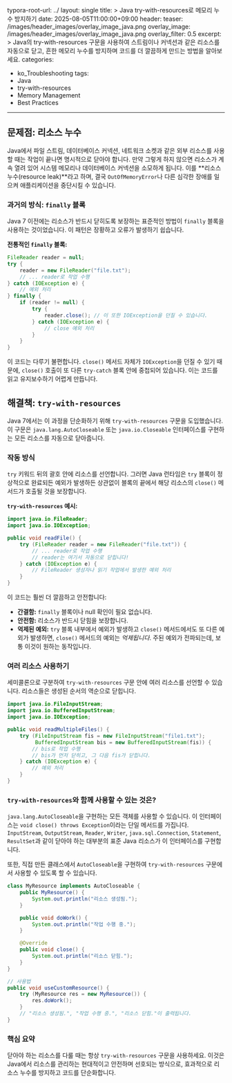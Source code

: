 typora-root-url: ../
layout: single
title: >
   Java try-with-resources로 메모리 누수 방지하기
date: 2025-08-05T11:00:00+09:00
header:
   teaser: /images/header_images/overlay_image_java.png
   overlay_image: /images/header_images/overlay_image_java.png
   overlay_filter: 0.5
excerpt: >
    Java의 try-with-resources 구문을 사용하여 스트림이나 커넥션과 같은 리소스를 자동으로 닫고, 흔한 메모리 누수를 방지하며 코드를 더 깔끔하게 만드는 방법을 알아보세요.
categories:
  - ko_Troubleshooting
tags:
  - Java
  - try-with-resources
  - Memory Management
  - Best Practices
---
## 문제점: 리소스 누수

Java에서 파일 스트림, 데이터베이스 커넥션, 네트워크 소켓과 같은 외부 리소스를 사용할 때는 작업이 끝나면 명시적으로 닫아야 합니다. 만약 그렇게 하지 않으면 리소스가 계속 열려 있어 시스템 메모리나 데이터베이스 커넥션을 소모하게 됩니다. 이를 **리소스 누수(resource leak)**라고 하며, 결국 `OutOfMemoryError`나 다른 심각한 장애를 일으켜 애플리케이션을 중단시킬 수 있습니다.

### 과거의 방식: `finally` 블록

Java 7 이전에는 리소스가 반드시 닫히도록 보장하는 표준적인 방법이 `finally` 블록을 사용하는 것이었습니다. 이 패턴은 장황하고 오류가 발생하기 쉽습니다.

**전통적인 `finally` 블록:**
```java
FileReader reader = null;
try {
    reader = new FileReader("file.txt");
    // ... reader로 작업 수행
} catch (IOException e) {
    // 예외 처리
} finally {
    if (reader != null) {
        try {
            reader.close(); // 이 또한 IOException을 던질 수 있습니다.
        } catch (IOException e) {
            // close 예외 처리
        }
    }
}
```

이 코드는 다루기 불편합니다. `close()` 메서드 자체가 `IOException`을 던질 수 있기 때문에, `close()` 호출이 또 다른 `try-catch` 블록 안에 중첩되어 있습니다. 이는 코드를 읽고 유지보수하기 어렵게 만듭니다.

## 해결책: `try-with-resources`

Java 7에서는 이 과정을 단순화하기 위해 `try-with-resources` 구문을 도입했습니다. 이 구문은 `java.lang.AutoCloseable` 또는 `java.io.Closeable` 인터페이스를 구현하는 모든 리소스를 자동으로 닫아줍니다.

### 작동 방식

`try` 키워드 뒤의 괄호 안에 리소스를 선언합니다. 그러면 Java 런타임은 `try` 블록이 정상적으로 완료되든 예외가 발생하든 상관없이 블록의 끝에서 해당 리소스의 `close()` 메서드가 호출될 것을 보장합니다.

**`try-with-resources` 예시:**
```java
import java.io.FileReader;
import java.io.IOException;

public void readFile() {
    try (FileReader reader = new FileReader("file.txt")) {
        // ... reader로 작업 수행
        // reader는 여기서 자동으로 닫힙니다!
    } catch (IOException e) {
        // FileReader 생성자나 읽기 작업에서 발생한 예외 처리
    }
}
```

이 코드는 훨씬 더 깔끔하고 안전합니다:
- **간결함:** `finally` 블록이나 null 확인이 필요 없습니다.
- **안전함:** 리소스가 반드시 닫힘을 보장합니다.
- **억제된 예외:** `try` 블록 내부에서 예외가 발생하고 `close()` 메서드에서도 또 다른 예외가 발생하면, `close()` 메서드의 예외는 *억제됩니다*. 주된 예외가 전파되는데, 보통 이것이 원하는 동작입니다.

### 여러 리소스 사용하기

세미콜론으로 구분하여 `try-with-resources` 구문 안에 여러 리소스를 선언할 수 있습니다. 리소스들은 생성된 순서의 역순으로 닫힙니다.

```java
import java.io.FileInputStream;
import java.io.BufferedInputStream;
import java.io.IOException;

public void readMultipleFiles() {
    try (FileInputStream fis = new FileInputStream("file1.txt");
         BufferedInputStream bis = new BufferedInputStream(fis)) {
        // bis로 작업 수행
        // bis가 먼저 닫히고, 그 다음 fis가 닫힙니다.
    } catch (IOException e) {
        // 예외 처리
    }
}
```

### `try-with-resources`와 함께 사용할 수 있는 것은?

`java.lang.AutoCloseable`을 구현하는 모든 객체를 사용할 수 있습니다. 이 인터페이스는 `void close() throws Exception`이라는 단일 메서드를 가집니다. `InputStream`, `OutputStream`, `Reader`, `Writer`, `java.sql.Connection`, `Statement`, `ResultSet`과 같이 닫아야 하는 대부분의 표준 Java 리소스가 이 인터페이스를 구현합니다.

또한, 직접 만든 클래스에서 `AutoCloseable`을 구현하여 `try-with-resources` 구문에서 사용할 수 있도록 할 수 있습니다.

```java
class MyResource implements AutoCloseable {
    public MyResource() {
        System.out.println("리소스 생성됨.");
    }

    public void doWork() {
        System.out.println("작업 수행 중.");
    }

    @Override
    public void close() {
        System.out.println("리소스 닫힘.");
    }
}

// 사용법
public void useCustomResource() {
    try (MyResource res = new MyResource()) {
        res.doWork();
    }
    // "리소스 생성됨.", "작업 수행 중.", "리소스 닫힘."이 출력됩니다.
}
```

### 핵심 요약

닫아야 하는 리소스를 다룰 때는 항상 `try-with-resources` 구문을 사용하세요. 이것은 Java에서 리소스를 관리하는 현대적이고 안전하며 선호되는 방식으로, 효과적으로 리소스 누수를 방지하고 코드를 단순화합니다.
